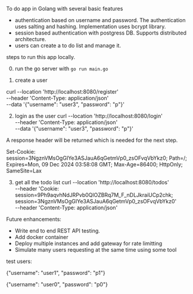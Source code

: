 To do app in Golang with several basic features
- authentication based on username and password. The authentication uses salting and hashing. Implementation uses bcrypt library.
- session based authentication with postgress DB. Supports distributed architecture.
- users can create a to do list and manage it.




steps to run this app locally.

0. run the go server with `go run main.go`

1. create a user

curl --location 'http://localhost:8080/register' \
--header 'Content-Type: application/json' \
--data '{"username": "user3", "password": "p"}'


2. login as the user
curl --location 'http://localhost:8080/login' \
--header 'Content-Type: application/json' \
--data '{"username": "user3", "password": "p"}'

A response header will be returned which is needed for the next step.

Set-Cookie: session=3NgznVMsOgGIYe3ASJauA6qGetmVp0_zsOFvqVbYkz0; Path=/; Expires=Mon, 09 Dec 2024 03:58:08 GMT; Max-Age=86400; HttpOnly; SameSite=Lax

3. get all the todo list
curl --location 'http://localhost:8080/todos' \
--header 'Cookie: session=9Ph9aqvhNdJRPvb0QlOZBRq7M_F_nDLJkraiUCp2chk; session=3NgznVMsOgGIYe3ASJauA6qGetmVp0_zsOFvqVbYkz0' \
--header 'Content-Type: application/json'


Future enhancements:
- Write end to end REST API testing. 
- Add docker container
- Deploy multiple instances and add gateway for rate limitting
- Simulate many users requesting at the same time using some tool


test users:

{"username": "user1", "password": "p1"}

{"username": "user0", "password": "p0"}